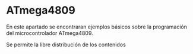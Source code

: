 # ATmega4809
En este apartado se encontraran ejemplos básicos sobre la programación del microcontrolador ATmega4809.

Se permite la libre distribución de los contenidos 
